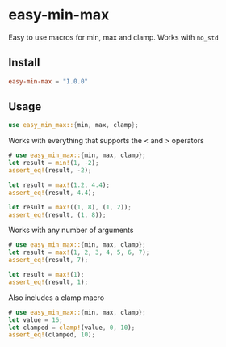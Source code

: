 # easy-min-max
Easy to use macros for min, max and clamp. Works with `no_std`

## Install
```toml
easy-min-max = "1.0.0"
```

## Usage
```rust
use easy_min_max::{min, max, clamp};
```

Works with everything that supports the < and > operators
```rust
# use easy_min_max::{min, max, clamp};
let result = min!(1, -2);
assert_eq!(result, -2);

let result = max!(1.2, 4.4);
assert_eq!(result, 4.4);

let result = max!((1, 8), (1, 2));
assert_eq!(result, (1, 8));
```

Works with any number of arguments
```rust
# use easy_min_max::{min, max, clamp};
let result = max!(1, 2, 3, 4, 5, 6, 7);
assert_eq!(result, 7);

let result = max!(1);
assert_eq!(result, 1);
```

Also includes a clamp macro
```rust
# use easy_min_max::{min, max, clamp};
let value = 16;
let clamped = clamp!(value, 0, 10);
assert_eq!(clamped, 10);
```